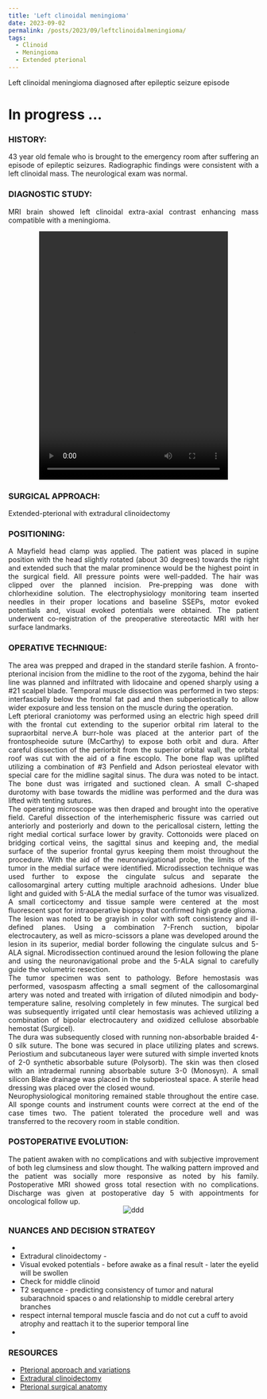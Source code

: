 ```yaml
---
title: 'Left clinoidal meningioma'
date: 2023-09-02
permalink: /posts/2023/09/leftclinoidalmeningioma/
tags:
  - Clinoid
  - Meningioma
  - Extended pterional
---
```

Left clinoidal meningioma diagnosed after epileptic seizure episode


# In progress ...


### HISTORY: 
<div style="text-align: justify"> 43 year old female who is brought to the emergency room after suffering an episode of epileptic seizures. Radiographic findings were consistent with a left clinoidal mass. The neurological exam was normal. </div> 

### DIAGNOSTIC STUDY: 
<div style="text-align: justify"> MRI brain showed left clinoidal extra-axial contrast enhancing mass compatible with 
  a meningioma. </div> 

<style>
  video {
    display: block;
    margin: 0 auto;
  }
</style>
<video src="https://lsainzvillalba.github.io/images/leftclinoidalmeningioma2.mov" width="380" height="500" controls autoplay></video>

### SURGICAL APPROACH:
Extended-pterional with extradural clinoidectomy

### POSITIONING: 
<div style="text-align: justify"> A Mayfield head clamp was applied. The patient was placed in supine position 
  with the head slightly rotated (about 30 degrees) towards the right and extended such that the malar prominence would be the highest point
  in the surgical field. All pressure points were well-padded. The hair was clipped over the planned incision. 
  Pre-prepping was done with chlorhexidine solution. The electrophysiology monitoring team inserted needles in their proper locations and 
  baseline SSEPs, motor evoked potentials and, visual evoked potentials were obtained. The patient underwent co-registration of the 
  preoperative stereotactic MRI with her surface landmarks. </div> 

### OPERATIVE TECHNIQUE:
<div style="text-align: justify"> The area was prepped and draped in the standard sterile fashion. A fronto-pterional incision from the midline to the root of the zygoma, behind the hair line was planned and infiltrated with lidocaine and opened sharply using a #21 scalpel blade. Temporal muscle dissection was performed in two steps: interfascially below the frontal fat pad and then subperiostically to allow wider exposure and less tension on the muscle during the operation.</div> 

<div style="text-align: justify"> Left pterioral craniotomy was performed using an electric high speed drill with the frontal cut extending to the superior orbital rim lateral to the supraorbital nerve.A burr-hole was placed at the anterior part of the frontospheoide suture (McCarthy) to expose both orbit and dura. After careful dissection of the periorbit from the superior orbital wall, the orbital roof was cut with the aid of a fine escoplo. The bone flap was uplifted utilizing a combination of #3 Penfield and Adson periosteal elevator with special care for the midline sagital sinus. 
  The dura was noted to be intact. The bone dust was irrigated and suctioned clean. A small C-shaped durotomy with base towards the 
  midline was performed and the dura was lifted with tenting sutures. </div> 

<div style="text-align: justify"> The operating microscope was then draped and brought into the operative field. Careful dissection 
  of the interhemispheric fissure was carried out anteriorly and posteriorly and down to the pericallosal cistern, letting the right 
  medial cortical surface lower by gravity. Cottonoids were placed on bridging cortical veins, the sagittal sinus and keeping and, 
  the medial surface of the superior frontal gyrus keeping them moist throughout the procedure. With the aid of the neuronavigational 
  probe, the limits of the tumor in the medial surface were identified. Microdissection technique was used further to expose the 
  cingulate sulcus and separate the callosomarginal artery cutting multiple arachnoid adhesions.  Under blue light and guided with 5-ALA 
  the medial surface of the tumor was visualized. A small corticectomy and tissue sample were centered at the most fluorescent spot 
  for intraoperative biopsy that confirmed high grade glioma. </div> 

<div style="text-align: justify"> The lesion was noted to be grayish in color with soft consistency and ill-defined planes. 
  Using a combination 7-French suction, bipolar electrocautery, as well as micro-scissors a plane was developed around the lesion 
  in its superior, medial border following the cingulate sulcus and 5-ALA signal. Microdissection continued around the lesion 
  following the plane and using the neuronavigational probe and the 5-ALA signal to carefully guide the volumetric resection. </div> 

<div style="text-align: justify"> The tumor specimen was sent to pathology. Before hemostasis was performed, vasospasm affecting a 
  small segment of the callosomarginal artery was noted and treated with irrigation of diluted nimodipin and body-temperature saline, 
  resolving completely in few minutes. The surgical bed was subsequently irrigated until clear hemostasis was achieved utilizing a 
  combination of bipolar electrocautery and oxidized cellulose absorbable hemostat (Surgicel). </div> 

<div style="text-align: justify"> The dura was subsequently closed with running non-absorbable braided 4-0 silk suture. 
  The bone was secured in place utilizing plates and screws. Periostium and subcutaneous layer were sutured with simple inverted 
  knots of 2-0 synthetic absorbable suture (Polysorb). The skin was then closed with an intradermal running absorbable suture 3-0 
  (Monosyn). A small silicon Blake drainage was placed in the subperiosteal space. A sterile head dressing was placed over the closed wound.</div> 

<div style="text-align: justify"> Neurophysiological monitoring remained stable throughout the entire case. All sponge counts 
  and instrument counts were correct at the end of the case times two. The patient tolerated the procedure well and was transferred 
  to the recovery room in stable condition.</div> 

### POSTOPERATIVE EVOLUTION: 
<div style="text-align: justify"> The patient awaken with no complications and with subjective improvement of both leg clumsiness 
  and slow thought. The walking pattern improved and the patient was socially more responsive as noted by his family. Postoperative 
  MRI showed gross total resection with no complications. Discharge was given at postoperative day 5 with appointments for oncological follow up. </div> 

<div align="center">
       <img src="https://lsainzvillalba.github.io/images/leftclinoidalmeningioma3.png" alt="ddd">
   </div>

### NUANCES AND DECISION STRATEGY
- 
- Extradural clinoidectomy - 
- Visual evoked potentials - before awake as a final result - later the eyelid will be swollen
- Check for middle clinoid
- T2 sequence - predicting consistency of tumor and natural subarachnoid spaces o and relationship to middle cerebral artery branches
- respect internal temporal muscle fascia  and do not cut a cuff to avoid atrophy and reattach it to the superior temporal line
- 
  
  

### RESOURCES
- [Pterional approach and variations](https://www.neurosurgicalatlas.com/volumes/cranial-approaches/pterional-craniotomy)
- [Extradural clinoidectomy](https://www.neurosurgicalatlas.com/volumes/cranial-approaches/clinoidectomy/extradural-clinoidectomy)
- [Pterional surgical anatomy](https://www.cureus.com/articles/23943-immersive-surgical-anatomy-of-the-frontotemporal-orbitozygomatic-approach#!/)

